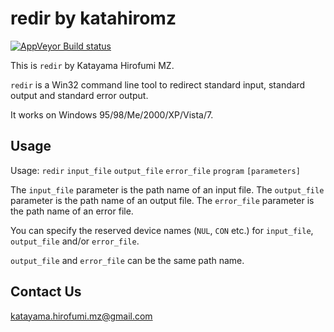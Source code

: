 # redir by katahiromz

[![AppVeyor Build status](https://ci.appveyor.com/api/projects/status/lg6nyqil9utjn961?svg=true)](https://ci.appveyor.com/project/katahiromz/redir)

This is `redir` by Katayama Hirofumi MZ.

`redir` is a Win32 command line tool to redirect 
standard input, standard output and standard error output.

It works on Windows 95/98/Me/2000/XP/Vista/7.

## Usage

Usage: `redir` `input_file` `output_file` `error_file` `program` `[parameters]`

The `input_file` parameter is the path name of an input file.
The `output_file` parameter is the path name of an output file.
The `error_file` parameter is the path name of an error file.

You can specify the reserved device names (`NUL`, `CON` etc.) for `input_file`, `output_file` and/or `error_file`.

`output_file` and `error_file` can be the same path name.

## Contact Us

katayama.hirofumi.mz@gmail.com
